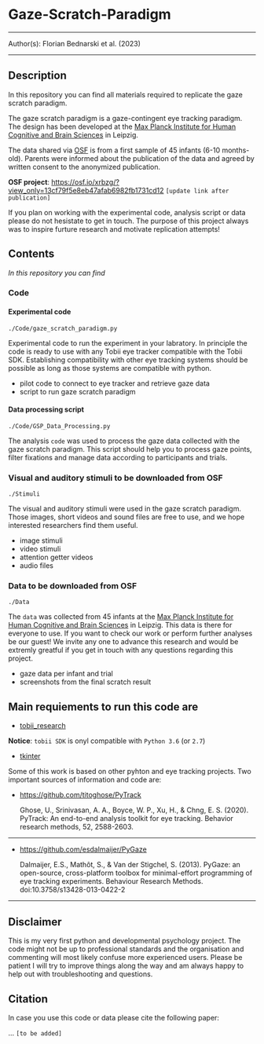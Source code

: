 # Gaze-Scratch-Paradigm

***

Author(s): Florian Bednarski et al. (2023) <br>

***

## Description
In this repository you can find all materials required to replicate the gaze scratch paradigm. 

The gaze scratch paradigm is a gaze-contingent eye tracking paradigm. 
The design has been developed at the [Max Planck Institute for Human Cognitive and Brain Sciences](https://www.cbs.mpg.de/en) in Leipzig. 

The data shared via [OSF](https://osf.io/xrbzg/?view_only=13cf79f5e8eb47afab6982fb1731cd12) is from a 
first sample of 45 infants (6-10 months-old). 
Parents were informed about the publication of the data and agreed by written consent to the anonymized 
publication.

**OSF project**: https://osf.io/xrbzg/?view_only=13cf79f5e8eb47afab6982fb1731cd12
`[update link after publication]`

If you plan on working with the experimental code, analysis script or data please do not hesistate to get 
in touch. 
The purpose of this project always was to inspire furture research and motivate replication attempts!

## Contents
*In this repository you can find*

### Code 
#### Experimental code
`./Code/gaze_scratch_paradigm.py`

Experimental code to run the experiment in your labratory. 
In principle the code is ready to use with any Tobii eye tracker compatible with the Tobii SDK. 
Establishing compatibility with other eye tracking systems should be possible as long as those systems are compatible with python.

- pilot code to connect to eye tracker and retrieve gaze data
- script to run gaze scratch paradigm

#### Data processing script

`./Code/GSP_Data_Processing.py`

The analysis `code` was used to process the gaze data collected with the gaze scratch paradigm. 
This script should help you to process gaze points, filter fixations and manage data according to participants and trials.
  
### Visual and auditory stimuli to be downloaded from OSF
`./Stimuli`

The visual and auditory stimuli were used in the gaze scratch paradigm. 
Those images, short videos and sound files are free to use, and we hope interested researchers find them useful.

- image stimuli
- video stimuli 
- attention getter videos
- audio files

### Data to be downloaded from OSF
`./Data`

The `data` was collected from 45 infants at the [Max Planck Institute for Human Cognitive and Brain Sciences](https://www.cbs.mpg.de/en) in Leipzig. 
This data is there for everyone to use. 
If you want to check our work or perform further analyses be our guest! 
We invite any one to advance this research and would be extremly greatful if you get in touch with any questions regarding this project.

- gaze data per infant and trial 
- screenshots from the final scratch result
 
## Main requiements to run this code are

- [tobii_research](https://developer.tobiipro.com/python/python-getting-started.html)
    
**Notice**: `tobii SDK` is onyl compatible with `Python 3.6` (or `2.7`)
      
- [tkinter](https://docs.python.org/3/library/tk.html)

Some of this work is based on other pyhton and eye tracking projects. Two important sources of information and code are:

- https://github.com/titoghose/PyTrack
    
    Ghose, U., Srinivasan, A. A., Boyce, W. P., Xu, H., & Chng, E. S. (2020). PyTrack: An end-to-end analysis toolkit for eye tracking. Behavior research methods, 52, 2588-2603.
___
- https://github.com/esdalmaijer/PyGaze

    Dalmaijer, E.S., Mathôt, S., & Van der Stigchel, S. (2013). PyGaze: an open-source, cross-platform toolbox for minimal-effort programming of eye                  tracking experiments. Behaviour Research Methods. doi:10.3758/s13428-013-0422-2
___   
      
## Disclaimer
This is my very first python and developmental psychology project. 
The code might not be up to professional standards and the organisation and commenting will most likely confuse more experienced users. 
Please be patient I will try to improve things along the way and am always happy to help out with troubleshooting and questions.

## Citation 
In case you use this code or data please cite the following paper:

... `[to be added]`
